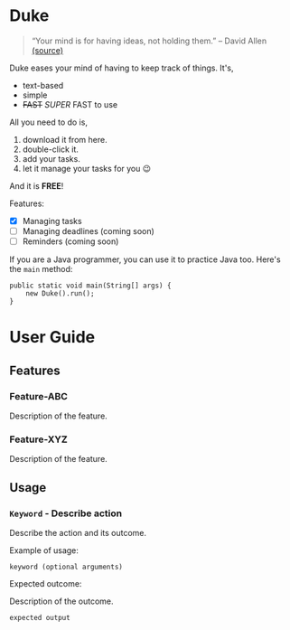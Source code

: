 # Duke

> “Your mind is for having ideas, not holding them.” – David Allen [(source)](https://dansilvestre.com/productivity-quotes)

Duke eases your mind of having to keep track of things. It's,

- text-based
- simple
- ~~FAST~~ *SUPER* FAST to use

All you need to do is,
1. download it from here.
2. double-click it.
3. add your tasks.
4. let it manage your tasks for you 😉

And it is **FREE**!

Features:
- [x] Managing tasks
- [ ] Managing deadlines (coming soon)
- [ ] Reminders (coming soon)

If you are a Java programmer, you can use it to practice Java too. Here's the `main` method:
```aidl
public static void main(String[] args) {
    new Duke().run();
}
```

# User Guide

## Features 

### Feature-ABC

Description of the feature.

### Feature-XYZ

Description of the feature.

## Usage

### `Keyword` - Describe action

Describe the action and its outcome.

Example of usage: 

`keyword (optional arguments)`

Expected outcome:

Description of the outcome.

```
expected output
```
